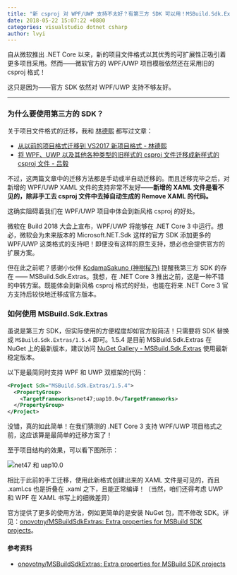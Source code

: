 ```yaml
---
title: "新 csproj 对 WPF/UWP 支持不太好？有第三方 SDK 可以用！MSBuild.Sdk.Extras"
date: 2018-05-22 15:07:22 +0800
categories: visualstudio dotnet csharp
author: lvyi
---
```


自从微软推出 .NET Core 以来，新的项目文件格式以其优秀的可扩展性正吸引着更多项目采用。然而——微软官方的 WPF/UWP 项目模板依然还在采用旧的 csproj 格式！

这只是因为——官方 SDK 依然对 WPF/UWP 支持不够友好。

---

<div id="toc"></div>

### 为什么要使用第三方的 SDK？

关于项目文件格式的迁移，我和 [林德熙](https://lindexi.gitee.io/) 都写过文章：

- [从以前的项目格式迁移到 VS2017 新项目格式 - 林德熙](https://lindexi.gitee.io/lindexi/post/%E4%BB%8E%E4%BB%A5%E5%89%8D%E7%9A%84%E9%A1%B9%E7%9B%AE%E6%A0%BC%E5%BC%8F%E8%BF%81%E7%A7%BB%E5%88%B0-VS2017-%E6%96%B0%E9%A1%B9%E7%9B%AE%E6%A0%BC%E5%BC%8F.html)
- [将 WPF、UWP 以及其他各种类型的旧样式的 csproj 文件迁移成新样式的 csproj 文件 - 吕毅](/post/introduce-new-style-csproj-into-net-framework.html)

不过，这两篇文章中的迁移方法都是手动或半自动迁移的。而且迁移完毕之后，对新增的 WPF/UWP XAML 文件的支持非常不友好——**新增的 XAML 文件是看不见的，除非手工去 csproj 文件中去掉自动生成的 Remove XAML 的代码。**

这确实阻碍着我们在 WPF/UWP 项目中体会到新风格 csproj 的好处。

微软在 Build 2018 大会上宣布，WPF/UWP 将能够在 .NET Core 3 中运行。想必，微软会为未来版本的 Microsoft.NET.Sdk 这样的官方 SDK 添加更多的 WPF/UWP 这类格式的支持吧！即便没有这样的原生支持，想必也会提供官方的扩展方案。

但在此之前呢？感谢小伙伴 [KodamaSakuno (神樹桜乃)](https://github.com/KodamaSakuno) 提醒我第三方 SDK 的存在 —— MSBuild.Sdk.Extras。我想，在 .NET Core 3 推出之前，这是一种不错的中转方案。既能体会到新风格 csproj 格式的好处，也能在将来 .NET Core 3 官方支持后较快地迁移成官方版本。

### 如何使用 MSBuild.Sdk.Extras

虽说是第三方 SDK，但实际使用的方便程度却如官方般简洁！只需要将 SDK 替换成 `MSBuild.Sdk.Extras/1.5.4` 即可。1.5.4 是目前 MSBuild.Sdk.Extras 在 NuGet 上的最新版本，建议访问 [NuGet Gallery - MSBuild.Sdk.Extras](https://www.nuget.org/packages/MSBuild.Sdk.Extras/) 使用最新稳定版本。

以下是最简同时支持 WPF 和 UWP 双框架的代码：

```xml
<Project Sdk="MSBuild.Sdk.Extras/1.5.4">
  <PropertyGroup>
    <TargetFrameworks>net47;uap10.0</TargetFrameworks>
  </PropertyGroup>
</Project>
```

没错，真的如此简单！在我们猜测的 .NET Core 3 支持 WPF/UWP 项目格式之前，这应该算是最简单的迁移方案了！

至于项目结构的效果，可以看下图所示：

![net47 和 uap10.0](/static/posts/2018-05-22-15-00-04.png)

相比于此前的手工迁移，使用此新格式创建出来的 XAML 文件是可见的，而且 .xaml.cs 也是折叠在 .xaml 之下，且能正常编译！（当然，咱们还得考虑 UWP 和 WPF 在 XAML 书写上的细微差异）

官方提供了更多的使用方法，例如更简单的是安装 NuGet 包，而不修改 SDK。详见：[onovotny/MSBuildSdkExtras: Extra properties for MSBuild SDK projects](https://github.com/onovotny/MSBuildSdkExtras)。

#### 参考资料

- [onovotny/MSBuildSdkExtras: Extra properties for MSBuild SDK projects](https://github.com/onovotny/MSBuildSdkExtras)
